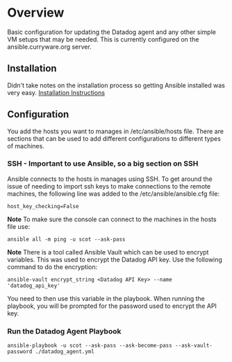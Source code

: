 # Overview

Basic configuration for updating the Datadog agent and any other simple VM setups that may be needed.  This is currently configured on the ansible.curryware.org server.

## Installation

Didn't take notes on the installation process so getting Ansible installed was very easy.  [Installation Instructions](https://docs.ansible.com/ansible/latest/installation_guide/installation_distros.html#installing-ansible-on-ubuntu)

## Configuration

You add the hosts you want to manages in /etc/ansible/hosts file.  There are sections that can be used to add different configurations to different types of machines.

### SSH - Important to use Ansible, so a big section on SSH

Ansible connects to the hosts in manages using SSH.  To get around the issue of needing to import ssh keys to make connections to the remote machines, the following line was added to the /etc/ansible/ansible.cfg file:
```
host_key_checking=False
```

**Note** To make sure the console can connect to the machines in the hosts file use:
```
ansible all -m ping -u scot --ask-pass
```

**Note** There is a tool called Ansible Vault which can be used to encrypt variables.  This was used to encrypt the Datadog API key.  Use the following command to do the encryption:
```
ansible-vault encrypt_string <Datadog API Key> --name 'datadog_api_key'
```
You need to then use this variable in the playbook.  When running the playbook, you will be prompted for the password used to encrypt the API key.

### Run the Datadog Agent Playbook
```
ansible-playbook -u scot --ask-pass --ask-become-pass --ask-vault-password ./datadog_agent.yml
```
